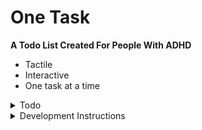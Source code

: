 # One Task

**A Todo List Created For People With ADHD** <br>

- Tactile
- Interactive
- One task at a time

<details>
    <summary>Todo</summary>

## MVP:

- [ ] Create Card Component
- [ ] Create routes -- Will there be multiple routes?
- [ ] Create Functionality to "Create" task / View all tasks
- [ ] Create Functionality to "Plan" tasks by swiping up
- [ ] Create Functionality to "Order" tasks by drag and drop
- [ ] Create Home screen View of First Card
- [ ] Create Functionality to "Complete" task by swiping right

## Future Stage

- [ ] Add Unit Tests
- [ ] Add E2E Tests
- [ ] Create Functionality to "Skip" task by scrolling down
- [ ] Add analytics Tracking
- [ ] Create "Points Earned" page
- [ ] Add Login / Auth
- [ ] Add In App Payments
- [ ] Add themes page for changing appearance of cards, background, and points (purchased via IAP)

</details>

<details>
    <summary>Development Instructions</summary>

## Developing

- install dependencies with `npm install`
- start a development server: `npm run dev -- --open`
- To create a production version of your app: `npm run build`
- You can preview the production build with `npm run preview`.

> To deploy your app, you may need to install an [adapter](https://kit.svelte.dev/docs/adapters) for your target environment.

</details>
